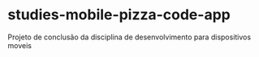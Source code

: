 # studies-mobile-pizza-code-app
Projeto de conclusão da disciplina de desenvolvimento para dispositivos moveis
